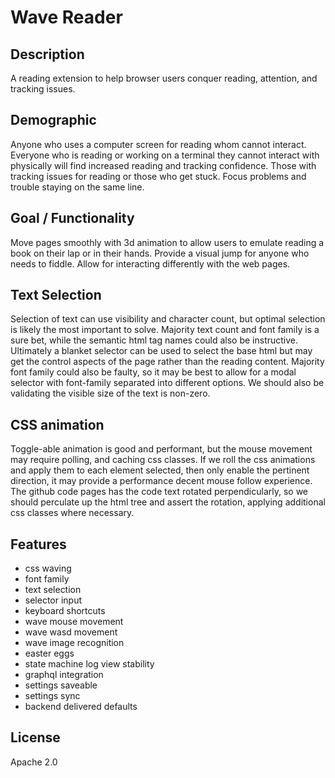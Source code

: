 # Wave Reader


## Description

A reading extension to help browser users conquer reading, attention, and tracking issues.


## Demographic

Anyone who uses a computer screen for reading whom cannot interact.
Everyone who is reading or working on a terminal they cannot interact with physically will find increased reading and tracking confidence.
Those with tracking issues for reading or those who get stuck.
Focus problems and trouble staying on the same line.


## Goal / Functionality

Move pages smoothly with 3d animation to allow users to emulate reading a book on their lap or in their hands.
Provide a visual jump for anyone who needs to fiddle.
Allow for interacting differently with the web pages.


## Text Selection

Selection of text can use visibility and character count, but optimal selection is likely the most important to solve. Majority text count and font family is a sure bet, while the semantic html tag names could also be instructive. Ultimately a blanket selector can be used to select the base html but may get the control aspects of the page rather than the reading content. Majority font family could also be faulty, so it may be best to allow for a modal selector with font-family separated into different options. We should also be validating the visible size of the text is non-zero.


## CSS animation

Toggle-able animation is good and performant, but the mouse movement may require polling, and caching css classes. If we roll the css animations and apply them to each element selected, then only enable the pertinent direction, it may provide a performance decent mouse follow experience. The github code pages has the code text rotated perpendicularly, so we should perculate up the html tree and assert the rotation, applying additional css classes where necessary.


## Features

- css waving
- font family
- text selection
- selector input
- keyboard shortcuts
- wave mouse movement
- wave wasd movement
- wave image recognition
- easter eggs   
- state machine log view stability
- graphql integration
- settings saveable
- settings sync
- backend delivered defaults 


## License

Apache 2.0

